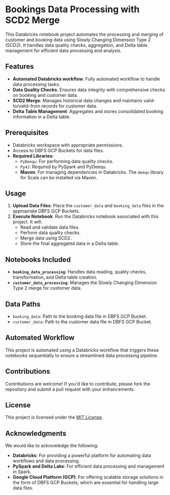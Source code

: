 # Bookings Data Processing with SCD2 Merge

This Databricks notebook project automates the processing and merging of customer and booking data using Slowly Changing Dimension Type 2 (SCD2). It handles data quality checks, aggregation, and Delta table management for efficient data processing and analysis.

## Features

- **Automated Databricks workflow**: Fully automated workflow to handle data processing tasks.
- **Data Quality Checks**: Ensures data integrity with comprehensive checks on booking and customer data.
- **SCD2 Merge**: Manages historical data changes and maintains valid-to/valid-from records for customer data.
- **Delta Table Management**: Aggregates and stores consolidated booking information in a Delta table.

## Prerequisites

- Databricks workspace with appropriate permissions.
- Access to DBFS GCP Buckets for data files.
- **Required Libraries**:
  - `PyDeequ`: For performing data quality checks.
  - `Py4J`: Required by PySpark and PyDeequ.
  - **Maven**: For managing dependencies in Databricks. The `deequ` library for Scala can be installed via Maven.

## Usage

1. **Upload Data Files**: Place the `customer_data` and `booking_data` files in the appropriate DBFS GCP Buckets.
2. **Execute Notebook**: Run the Databricks notebook associated with this project. It will:
   - Read and validate data files.
   - Perform data quality checks.
   - Merge data using SCD2.
   - Store the final aggregated data in a Delta table.

## Notebooks Included

- **`booking_data_processing`**: Handles data reading, quality checks, transformation, and Delta table creation.
- **`customer_data_processing`**: Manages the Slowly Changing Dimension Type 2 merge for customer data.

## Data Paths

- `booking_data`: Path to the booking data file in DBFS GCP Bucket.
- `customer_data`: Path to the customer data file in DBFS GCP Bucket.

## Automated Workflow

This project is automated using a Databricks workflow that triggers these notebooks sequentially to ensure a streamlined data processing pipeline.

## Contributions

Contributions are welcome! If you'd like to contribute, please fork the repository and submit a pull request with your enhancements.

## License

This project is licensed under the [MIT License](LICENSE).

## Acknowledgments

We would like to acknowledge the following:

- **Databricks**: For providing a powerful platform for automating data workflows and data processing.
- **PySpark and Delta Lake**: For efficient data processing and management in Spark.
- **Google Cloud Platform (GCP)**: For offering scalable storage solutions in the form of DBFS GCP Buckets, which are essential for handling large data files.
